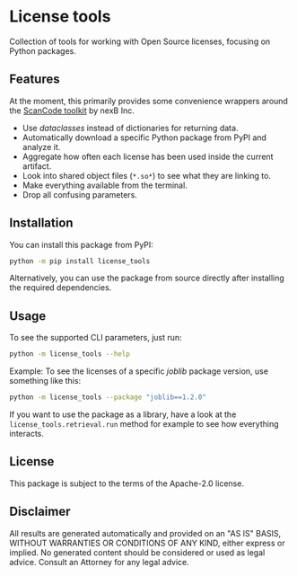 # License tools

Collection of tools for working with Open Source licenses, focusing on Python packages.

## Features

At the moment, this primarily provides some convenience wrappers around the [ScanCode toolkit](https://github.com/nexB/scancode-toolkit/) by nexB Inc.

* Use *dataclasses* instead of dictionaries for returning data.
* Automatically download a specific Python package from PyPI and analyze it.
* Aggregate how often each license has been used inside the current artifact.
* Look into shared object files (`*.so*`) to see what they are linking to.
* Make everything available from the terminal.
* Drop all confusing parameters.

## Installation

You can install this package from PyPI:

```bash
python -m pip install license_tools
```

Alternatively, you can use the package from source directly after installing the required dependencies.

## Usage

To see the supported CLI parameters, just run:

```bash
python -m license_tools --help
```

Example: To see the licenses of a specific *joblib* package version, use something like this:

```bash
python -m license_tools --package "joblib==1.2.0"
```

If you want to use the package as a library, have a look at the `license_tools.retrieval.run` method for example to see how everything interacts.

## License

This package is subject to the terms of the Apache-2.0 license.

## Disclaimer

All results are generated automatically and provided on an "AS IS" BASIS, WITHOUT WARRANTIES OR CONDITIONS OF ANY KIND, either express or implied. No generated content should be considered or used as legal advice. Consult an Attorney for any legal advice.
